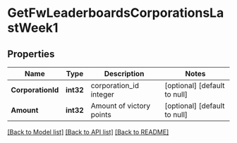 # GetFwLeaderboardsCorporationsLastWeek1

## Properties
Name | Type | Description | Notes
------------ | ------------- | ------------- | -------------
**CorporationId** | **int32** | corporation_id integer | [optional] [default to null]
**Amount** | **int32** | Amount of victory points | [optional] [default to null]

[[Back to Model list]](../README.md#documentation-for-models) [[Back to API list]](../README.md#documentation-for-api-endpoints) [[Back to README]](../README.md)


